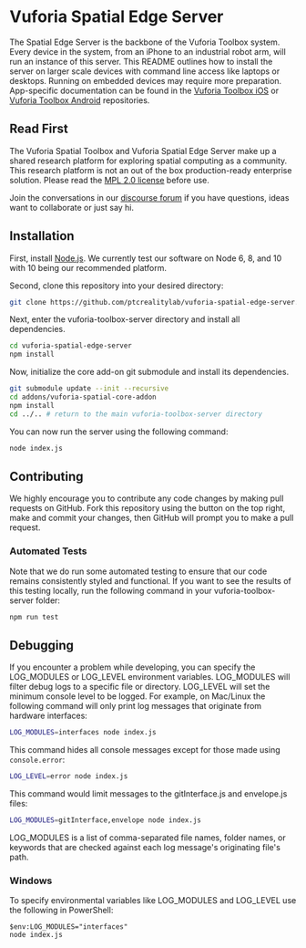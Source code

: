 # Vuforia Spatial Edge Server

The Spatial Edge Server is the backbone of the Vuforia Toolbox system. Every
device in the system, from an iPhone to an industrial robot arm, will run an
instance of this server. This README outlines how to install the server on
larger scale devices with command line access like laptops or desktops. Running
on embedded devices may require more preparation. App-specific documentation
can be found in the [Vuforia Toolbox
iOS](https://github.com/ptcrealitylab/vuforia-toolbox-ios) or [Vuforia Toolbox
Android](https://github.com/ptcrealitylab/vuforia-toolbox-android)
repositories.

## Read First
The Vuforia Spatial Toolbox and Vuforia Spatial Edge Server make up a shared research platform for exploring spatial computing as a community. This research platform is not an out of the box production-ready enterprise solution. Please read the [MPL 2.0 license](LICENSE) before use.

Join the conversations in our [discourse forum](https://forum.spatialtoolbox.vuforia.com) if you have questions, ideas want to collaborate or just say hi.


## Installation

First, install [Node.js](https://nodejs.org/en/). We currently test our
software on Node 6, 8, and 10 with 10 being our recommended platform.

Second, clone this repository into your desired directory:

```bash
git clone https://github.com/ptcrealitylab/vuforia-spatial-edge-server.git
```

Next, enter the vuforia-toolbox-server directory and install all dependencies.

```bash
cd vuforia-spatial-edge-server
npm install
```

Now, initialize the core add-on git submodule and install its dependencies.

```bash
git submodule update --init --recursive
cd addons/vuforia-spatial-core-addon
npm install
cd ../.. # return to the main vuforia-toolbox-server directory
```

You can now run the server using the following command:

```bash
node index.js
```

## Contributing

We highly encourage you to contribute any code changes by making pull requests
on GitHub. Fork this repository using the button on the top right, make and
commit your changes, then GitHub will prompt you to make a pull request.

### Automated Tests
Note that we do run some automated testing to ensure that our code remains
consistently styled and functional. If you want to see the results of this
testing locally, run the following command in your vuforia-toolbox-server
folder:

```bash
npm run test
```

## Debugging

If you encounter a problem while developing, you can specify the LOG_MODULES or
LOG_LEVEL environment variables. LOG_MODULES will filter debug logs to a
specific file or directory. LOG_LEVEL will set the minimum console level to be
logged. For example, on Mac/Linux the following command will only print log
messages that originate from hardware interfaces:

```bash
LOG_MODULES=interfaces node index.js
```

This command hides all console messages except for those made using `console.error`:

```bash
LOG_LEVEL=error node index.js
```

This command would limit messages to the gitInterface.js and envelope.js files:

```bash
LOG_MODULES=gitInterface,envelope node index.js
```

LOG_MODULES is a list of comma-separated file names, folder names, or keywords
that are checked against each log message's originating file's path.

### Windows

To specify environmental variables like LOG_MODULES and LOG_LEVEL use the
following in PowerShell:

```
$env:LOG_MODULES="interfaces"
node index.js
```
